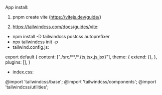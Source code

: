 App install:

1. pnpm create vite (https://vitejs.dev/guide/)

2. https://tailwindcss.com/docs/guides/vite:

- npm install -D tailwindcss postcss autoprefixer
- npx tailwindcss init -p
- tailwind.config.js:

export default {
  content: ["./src/**/*.{ts,tsx,js,jsx}"],
  theme: {
    extend: {},
  },
  plugins: [],
}

- index.css:

@import 'tailwindcss/base';
@import 'tailwindcss/components';
@import 'tailwindcss/utilities';